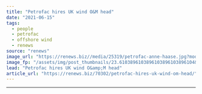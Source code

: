 ```yaml
---
title: "Petrofac hires UK wind O&M head"
date: "2021-06-15"
tags: 
  - people
  - petrofac
  - offshore wind
  - renews
source: "renews"
image_url: "https://renews.biz//media/25319/petrofac-anne-haase.jpg?mode=crop&width=770&heightratio=0.6103896103896103896103896104&slimmage=true"
image_fp: "/assets/img/post_thumbnails/23.6103896103896103896103896104&slimmage=true"
lead: "Petrofac hires UK wind O&amp;M head"
article_url: "https://renews.biz/70302/petrofac-hires-uk-wind-om-head/"
---
```


---
